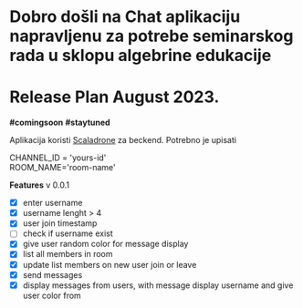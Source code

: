 # Dobro došli na Chat aplikaciju napravljenu za potrebe seminarskog rada u sklopu algebrine edukacije


# Release Plan August 2023.
**#comingsoon** **#staytuned**

Aplikacija koristi [Scaladrone](https://www.scaledrone.com/) za beckend.
Potrebno je upisati   

CHANNEL_ID = 'yours-id'  
ROOM_NAME='room-name'
 
 **Features**
 v 0.0.1
 - [x] enter username
 - [x] username lenght > 4
 - [x] user join timestamp
 - [ ] check if username exist
 - [x] give user random color for message display
 - [x] list all members in room
 - [x] update list members on new user join or leave
 - [x] send messages
 - [x] display messages from users, with message display username and give user color from 

#
